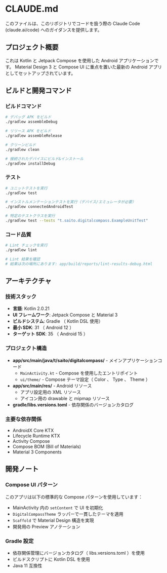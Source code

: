 # CLAUDE.md

このファイルは、このリポジトリでコードを扱う際の Claude Code (claude.ai/code) へのガイダンスを提供します。

## プロジェクト概要

これは Kotlin と Jetpack Compose を使用した Android アプリケーションです。 Material Design 3 と Compose UI に重点を置いた最新の Android アプリとしてセットアップされています。

## ビルドと開発コマンド

### ビルドコマンド
```bash
# デバッグ APK をビルド
./gradlew assembleDebug

# リリース APK をビルド
./gradlew assembleRelease

# クリーンビルド
./gradlew clean

# 接続されたデバイスにビルド&インストール
./gradlew installDebug
```

### テスト
```bash
# ユニットテストを実行
./gradlew test

# インストルメンテーションテストを実行（デバイス/エミュレータが必要）
./gradlew connectedAndroidTest

# 特定のテストクラスを実行
./gradlew test --tests "t.saito.digitalcompass.ExampleUnitTest"
```

### コード品質
```bash
# Lint チェックを実行
./gradlew lint

# Lint 結果を確認
# 結果は次の場所にあります: app/build/reports/lint-results-debug.html
```

## アーキテクチャ

### 技術スタック
- **言語**: Kotlin 2.0.21
- **UI フレームワーク**: Jetpack Compose と Material 3
- **ビルドシステム**: Gradle （ Kotlin DSL 使用）
- **最小 SDK**: 31 （ Android 12 ）
- **ターゲット SDK**: 35 （ Android 15 ）

### プロジェクト構造
- **app/src/main/java/t/saito/digitalcompass/** - メインアプリケーションコード
  - `MainActivity.kt` - Compose を使用したエントリポイント
  - `ui/theme/` - Compose テーマ設定（ Color 、 Type 、 Theme ）
- **app/src/main/res/** - Android リソース
  - アプリ設定用の XML リソース
  - アイコン用の drawable と mipmap リソース
- **gradle/libs.versions.toml** - 依存関係のバージョンカタログ

### 主要な依存関係
- AndroidX Core KTX
- Lifecycle Runtime KTX
- Activity Compose
- Compose BOM (Bill of Materials)
- Material 3 Components

## 開発ノート

### Compose UI パターン
このアプリは以下の標準的な Compose パターンを使用しています：
- MainActivity 内の `setContent` で UI を初期化
- `DigitalCompassTheme` ラッパーで一貫したテーマを適用
- `Scaffold` で Material Design 構造を実現
- 開発用の Preview アノテーション

### Gradle 設定
- 依存関係管理にバージョンカタログ（ libs.versions.toml ）を使用
- ビルドスクリプトに Kotlin DSL を使用
- Java 11 互換性